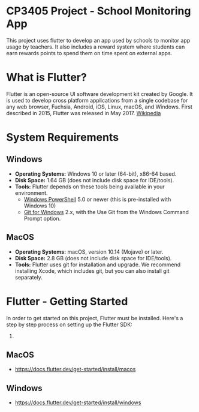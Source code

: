 # CP3405 Project - School Monitoring App

This project uses flutter to develop an app used by schools to monitor app usage by teachers. It also includes a reward system where students can earn rewards
points to spend them on time spent on external apps.

# What is Flutter?
Flutter is an open-source UI software development kit created by Google. It is used to develop cross platform applications from a single codebase for any web browser, Fuchsia, Android, iOS, Linux, macOS, and Windows. First described in 2015, Flutter was released in May 2017. [Wikipedia](https://en.wikipedia.org/wiki/Flutter_(software))

# System Requirements 
## Windows
* **Operating Systems:** Windows 10 or later (64-bit), x86-64 based.
* **Disk Space:** 1.64 GB (does not include disk space for IDE/tools).
* **Tools:** Flutter depends on these tools being available in your environment.
  * [Windows PowerShell](https://learn.microsoft.com/en-us/powershell/scripting/windows-powershell/install/installing-windows-powershell?view=powershell-7.3) 5.0 or newer (this is pre-installed with Windows 10)
  * [Git for Windows](https://git-scm.com/download/win) 2.x, with the Use Git from the Windows Command Prompt option.

## MacOS
* **Operating Systems:** macOS, version 10.14 (Mojave) or later.
* **Disk Space:** 2.8 GB (does not include disk space for IDE/tools).
* **Tools:** Flutter uses git for installation and upgrade. We recommend installing Xcode, which includes git, but you can also install git separately.

# Flutter - Getting Started
In order to get started on this project, Flutter must be installed. Here's a step by step process on setting up the Flutter SDK:

1. 
## MacOS
* https://docs.flutter.dev/get-started/install/macos

## Windows
* https://docs.flutter.dev/get-started/install/windows
